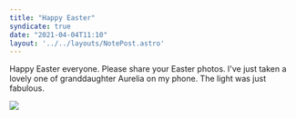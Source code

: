 ```yaml
---
title: "Happy Easter"
syndicate: true
date: "2021-04-04T11:10"
layout: '../../layouts/NotePost.astro'
---
```

Happy Easter everyone. Please share your Easter photos. I've just taken a lovely one of granddaughter Aurelia on my phone. The light was just fabulous. 

![](https://res.cloudinary.com/dqpknoetx/image/upload/v1617534770/8D81B21C-A828-4FC2-A265-D6F55DB2DF5D_rxn9vz.jpg) 